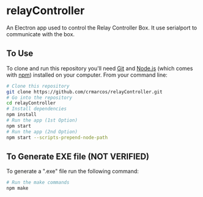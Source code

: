 # relayController
An Electron app used to control the Relay Controller Box.
It use serialport to communicate with the box.

## To Use

To clone and run this repository you'll need [Git](https://git-scm.com) and [Node.js](https://nodejs.org/en/download/) (which comes with [npm](http://npmjs.com)) installed on your computer. From your command line:

```bash
# Clone this repository
git clone https://github.com/crmarcos/relayController.git
# Go into the repository
cd relayController
# Install dependencies
npm install
# Run the app (1st Option)
npm start 
# Run the app (2nd Option)
npm start --scripts-prepend-node-path
```
## To Generate EXE file (NOT VERIFIED)

To generate a ".exe" file run the following command:

```bash
# Run the make commands
npm make 

```